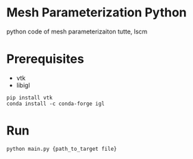 # Mesh Parameterization Python
python code of mesh parameterizaiton tutte, lscm


# Prerequisites
- vtk
- libigl 

```
pip install vtk
conda install -c conda-forge igl

```

# Run

```
python main.py {path_to_target file}
```